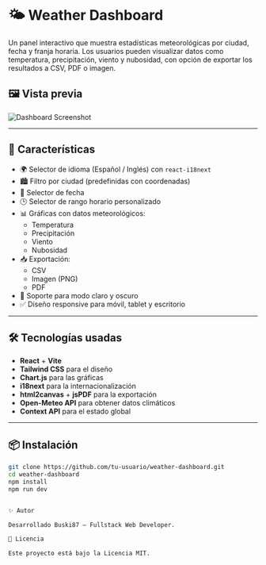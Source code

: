 # 🌤️ Weather Dashboard

Un panel interactivo que muestra estadísticas meteorológicas por ciudad, fecha y franja horaria. Los usuarios pueden visualizar datos como temperatura, precipitación, viento y nubosidad, con opción de exportar los resultados a CSV, PDF o imagen.

## 🖼️ Vista previa

![Dashboard Screenshot](./screenshot.png) <!-- Cambia esto si tienes una imagen -->

---

## 🚀 Características

- 🌍 Selector de idioma (Español / Inglés) con `react-i18next`
- 🏙️ Filtro por ciudad (predefinidas con coordenadas)
- 📅 Selector de fecha
- 🕒 Selector de rango horario personalizado
- 📊 Gráficas con datos meteorológicos:
  - Temperatura
  - Precipitación
  - Viento
  - Nubosidad
- 📥 Exportación:
  - CSV
  - Imagen (PNG)
  - PDF
- 🌙 Soporte para modo claro y oscuro
- ✅ Diseño responsive para móvil, tablet y escritorio

---

## 🛠️ Tecnologías usadas

- **React** + **Vite**
- **Tailwind CSS** para el diseño
- **Chart.js** para las gráficas
- **i18next** para la internacionalización
- **html2canvas** + **jsPDF** para la exportación
- **Open-Meteo API** para obtener datos climáticos
- **Context API** para el estado global

---

## 📦 Instalación

```bash
git clone https://github.com/tu-usuario/weather-dashboard.git
cd weather-dashboard
npm install
npm run dev


✨ Autor

Desarrollado Buski87 — Fullstack Web Developer.

📝 Licencia

Este proyecto está bajo la Licencia MIT.
